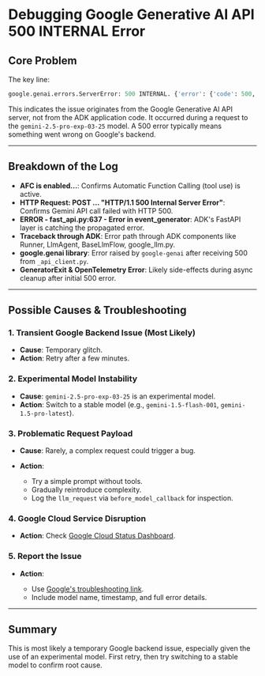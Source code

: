 # Debugging Google Generative AI API 500 INTERNAL Error

## Core Problem

The key line:

```python
google.genai.errors.ServerError: 500 INTERNAL. {'error': {'code': 500, 'message': 'An internal error has occurred. Please retry or report in https://developers.generativeai.google/guide/troubleshooting', 'status': 'INTERNAL'}}
```

This indicates the issue originates from the Google Generative AI API server, not from the ADK application code. It occurred during a request to the `gemini-2.5-pro-exp-03-25` model. A 500 error typically means something went wrong on Google's backend.

---

## Breakdown of the Log

* **AFC is enabled...**: Confirms Automatic Function Calling (tool use) is active.
* **HTTP Request: POST ... "HTTP/1.1 500 Internal Server Error"**: Confirms Gemini API call failed with HTTP 500.
* **ERROR - fast\_api.py:637 - Error in event\_generator**: ADK's FastAPI layer is catching the propagated error.
* **Traceback through ADK**: Error path through ADK components like Runner, LlmAgent, BaseLlmFlow, google\_llm.py.
* **google.genai library**: Error raised by `google-genai` after receiving 500 from `_api_client.py`.
* **GeneratorExit & OpenTelemetry Error**: Likely side-effects during async cleanup after initial 500 error.

---

## Possible Causes & Troubleshooting

### 1. **Transient Google Backend Issue (Most Likely)**

* **Cause**: Temporary glitch.
* **Action**: Retry after a few minutes.

### 2. **Experimental Model Instability**

* **Cause**: `gemini-2.5-pro-exp-03-25` is an experimental model.
* **Action**: Switch to a stable model (e.g., `gemini-1.5-flash-001`, `gemini-1.5-pro-latest`).

### 3. **Problematic Request Payload**

* **Cause**: Rarely, a complex request could trigger a bug.
* **Action**:

  * Try a simple prompt without tools.
  * Gradually reintroduce complexity.
  * Log the `llm_request` via `before_model_callback` for inspection.

### 4. **Google Cloud Service Disruption**

* **Action**: Check [Google Cloud Status Dashboard](https://status.cloud.google.com/).

### 5. **Report the Issue**

* **Action**:

  * Use [Google's troubleshooting link](https://developers.generativeai.google/guide/troubleshooting).
  * Include model name, timestamp, and full error details.

---

## Summary

This is most likely a temporary Google backend issue, especially given the use of an experimental model. First retry, then try switching to a stable model to confirm root cause.
